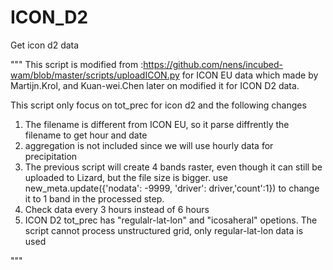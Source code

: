 # ICON_D2
Get icon d2 data 

"""
This script is modified from :https://github.com/nens/incubed-wam/blob/master/scripts/uploadICON.py for ICON EU data which made by Martijn.Krol, and Kuan-wei.Chen later on modified it for ICON D2 data.

This script only focus on tot_prec for icon d2 and the following changes

1. The filename is different from ICON EU, so it parse diffrently the filename to get hour and date 
2. aggregation is not included since we will use hourly data for precipitation
3. The previous script will create 4 bands raster, even though it can still be uploaded to Lizard, but the file size is bigger.
 use new_meta.update({'nodata': -9999, 'driver': driver,'count':1}) to change it to 1 band in the processed step.
4. Check data every 3 hours instead of 6 hours
5. ICON D2 tot_prec has "regulalr-lat-lon" and "icosaheral" opetions. 
The script cannot process unstructured grid, only regular-lat-lon data is used


"""
